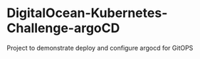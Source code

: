 # DigitalOcean-Kubernetes-Challenge-argoCD
Project to demonstrate deploy and configure argocd for GitOPS

